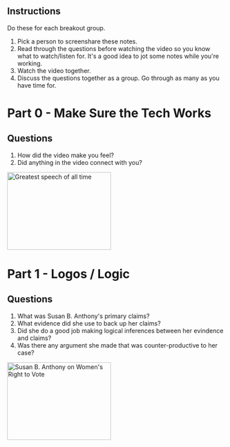 ## Instructions
Do these for each breakout group.
1. Pick a person to screenshare these notes.
2. Read through the questions before watching the video so you know what to watch/listen for. It's a good idea to jot some notes while you're working.
3. Watch the video together.
4. Discuss the questions together as a group. Go through as many as you have time for.

# Part 0 - Make Sure the Tech Works

## Questions
1. How did the video make you feel?
2. Did anything in the video connect with you?

<a href="http://www.youtube.com/watch?feature=player_embedded&v=dQw4w9WgXcQ
" target="_blank"><img src="http://img.youtube.com/vi/bl1WoNkMxTM/0.jpg" 
alt="Greatest speech of all time" width="240" height="180" border="0" /></a>

# Part 1 - Logos / Logic

## Questions
1. What was Susan B. Anthony's primary claims?
2. What evidence did she use to back up her claims?
3. Did she do a good job making logical inferences between her evindence and claims?
4. Was there any argument she made that was counter-productive to her case?

<a href="http://www.youtube.com/watch?feature=player_embedded&v=T57dwhJBtts&t=20s
" target="_blank"><img src="http://img.youtube.com/vi/T57dwhJBtts/0.jpg" 
alt="Susan B. Anthony on Women's Right to Vote" width="240" height="180" border="0" /></a>


